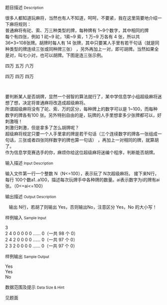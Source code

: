 <div class="panel panel-default">
<div class="area-title">
<span>
题目描述
<small>Description</small>
</span></div>
<div class="panel-body">

<p>很多人都知道玩麻将，当然也有人不知道，呵呵，不要紧，我在这里简要地介绍一下麻将规则： <br> 普通麻将有砣、索、万三种类型的牌，每种牌有 1~9个数字，其中相同的牌<br>每个有四张，例如 1 砣~9 砣，1索~9 索，1 万~9 万各有 4 张，所以共 36*3=108张牌。胡牌时每人有 14 张牌，其中只要某人手里有若干句话（就是同种类型的牌连续三张或同种牌三张） ，另外再加上一对，即可胡牌。当然如果全是对，叫七小对，也可以胡牌。下图是连三张示例。</p>
<p>四万 五万 六万</p>
<p>四万 四万 四万</p>
<p> </p>
<p>要判断某人是否胡牌，显然一个弱智的算法就行了，某中学信息学小组超级麻将迷想了想，决定将普通麻将改造成超级麻将。 <br>所谓超级麻将没有了砣、索、万的区分，每种牌上的数字可以是 1~100，而每种数字的牌各有100 张。另外特别自由的是，玩牌的人手里想拿多少张牌都可以，好刺激哦！ <br> 刺激归刺激，但是拿多了怎么胡牌呢？ <br> 超级麻将规定只要一个人手里拿的牌是若干句话（三个连续数字的牌各一张组成一句话，三张或者四张同样数字的牌也算一句话） ，再加上一对相同的牌，就算胡了。 <br>作为信息学竞赛选手的你，麻烦你给这位超级麻将迷编个程序，判断能否胡牌。</p>

</div>
</div>

<div class="panel panel-default">
<div class="area-title">
<span>
输入描述
<small>Input Description</small>
</span></div>
<div class="panel-body">
<p>输入文件第一行一个整数 N（N&lt;=100），表示玩了 N次超级麻将。 接下来N行，每行 100个数a1..a100，描述每次玩牌手中各种牌的数量。ai表示数字为i的牌有ai张。（0&lt;=ai&lt;=100）</p>

</div>
</div>
<div  class="panel panel-default">
<div class="area-title">
<span>
输出描述
<small>Output Description</small>
</span></div>
<div class="panel-body">

<p>&nbsp; &nbsp;输出 N行，若胡了则输出 Yes，否则输出No，注意区分 Yes，No 的大小写！</p>

</div>
</div>


<div class="panel panel-default">
<div class="area-title">
<span>
样例输入
<small>Sample Input</small>
</span></div>
<div class="panel-body">
<p>3 <br>2 4 0 0 0 0 0 …… 0（一共 98 个 0） <br>2 4 2 0 0 0 0 …… 0（一共 97 个 0） <br>2 3 2 0 0 0 0 …… 0（一共 97 个 0）</p>

</div>
</div>

<div class="panel panel-default">
<div class="area-title">
<span>
样例输出
<small>Sample Output</small>
</span></div>
<div class="panel-body">
<p>Yes <br>Yes <br>No</p>

</div>
</div>

<div class="panel panel-default">
<div class="area-title">
<span>
数据范围及提示
<small>Data Size & Hint</small>
</span></div>
<div class="panel-body">
<p>见题面</p>
</div>
</div>
